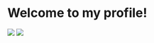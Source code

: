 # Welcome to my profile!
<img src="https://i.imgur.com/7ZeFLX3.gif">
<img src="https://i.imgur.com/zkEOYRZ.gif">
